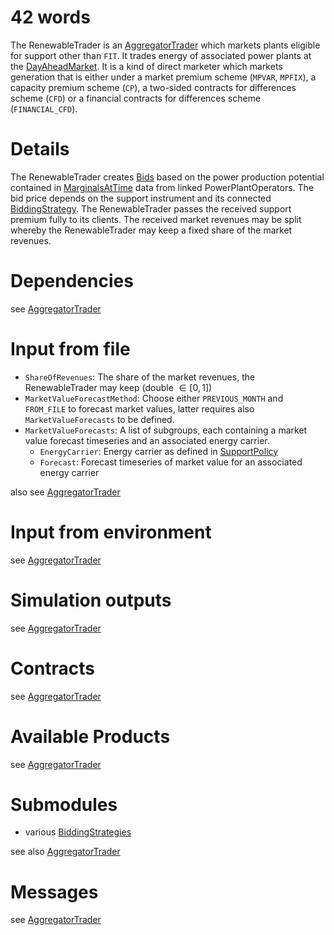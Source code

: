 # 42 words

The RenewableTrader is an [AggregatorTrader](./AggregatorTrader.md) which markets plants eligible for support other than `FIT`.
It trades energy of associated power plants at the [DayAheadMarket](./DayAheadMarket.md).
It is a kind of direct marketer which markets generation that is either under a market premium scheme (`MPVAR`, `MPFIX`), a capacity premium scheme (`CP`), 
a two-sided contracts for differences scheme (`CFD`) or a financial contracts for differences scheme (`FINANCIAL_CFD`).

# Details

The RenewableTrader creates [Bids](../Comms/BidsAtTime.md) based on the power production potential contained in [MarginalsAtTime](../Comms/MarginalsAtTime.md) data from linked PowerPlantOperators.
The bid price depends on the support instrument and its connected [BiddingStrategy](../Modules/BiddingStrategy.md). 
The RenewableTrader passes the received support premium fully to its clients.
The received market revenues may be split whereby the RenewableTrader may keep a fixed share of the market revenues.

# Dependencies

see [AggregatorTrader](./AggregatorTrader.md)

# Input from file

* `ShareOfRevenues`: The share of the market revenues, the RenewableTrader may keep (double $`\in [0,1]`$)
* `MarketValueForecastMethod`: Choose either `PREVIOUS_MONTH` and `FROM_FILE` to forecast market values, latter requires also `MarketValueForecasts` to be defined.
* `MarketValueForecasts`: A list of subgroups, each containing a market value forecast timeseries and an associated energy carrier.
  * `EnergyCarrier`: Energy carrier as defined in [SupportPolicy](./SupportPolicy.md)
  * `Forecast`: Forecast timeseries of market value for an associated energy carrier

also see [AggregatorTrader](./AggregatorTrader.md)

# Input from environment

see [AggregatorTrader](./AggregatorTrader.md)

# Simulation outputs

see [AggregatorTrader](./AggregatorTrader.md)

# Contracts

see [AggregatorTrader](./AggregatorTrader.md)

# Available Products

see [AggregatorTrader](./AggregatorTrader.md)

# Submodules

* various [BiddingStrategies](../Modules/BiddingStrategy.md)

see also [AggregatorTrader](./AggregatorTrader.md)

# Messages

see [AggregatorTrader](./AggregatorTrader.md)